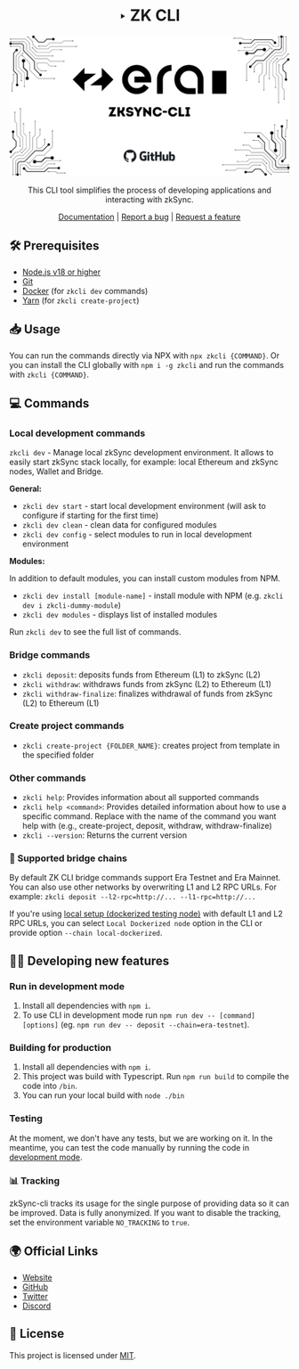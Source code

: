 <div align="center">

# ‣ ZK CLI 

![zksync cli](./zkcli-banner.png)

This CLI tool simplifies the process of developing applications and interacting with zkSync.

[Documentation](https://era.zksync.io/docs/tools/zkcli) | [Report a bug](https://github.com/matter-labs/zkcli/issues/new) | [Request a feature](https://github.com/matter-labs/zkcli/issues/new)

[pr-welcome]: https://img.shields.io/static/v1?color=indigo&label=PRs&style=flat&message=welcome

</div>

## 🛠 Prerequisites

- [Node.js v18 or higher](https://nodejs.org/en)
- [Git](https://git-scm.com/downloads)
- [Docker](https://www.docker.com/get-started/) (for `zkcli dev` commands)
- [Yarn](https://v3.yarnpkg.com/getting-started/install) (for `zkcli create-project`)

## 📥 Usage

You can run the commands directly via NPX with `npx zkcli {COMMAND}`.
Or you can install the CLI globally with `npm i -g zkcli` and run the commands with `zkcli {COMMAND}`.

## 💻 Commands

### Local development commands
`zkcli dev` - Manage local zkSync development environment. It allows to easily start zkSync stack locally, for example: local Ethereum and zkSync nodes, Wallet and Bridge.

**General:**
- `zkcli dev start` - start local development environment (will ask to configure if starting for the first time)
- `zkcli dev clean` - clean data for configured modules
- `zkcli dev config` - select modules to run in local development environment

**Modules:**

In addition to default modules, you can install custom modules from NPM.

- `zkcli dev install [module-name]` - install module with NPM (e.g. `zkcli dev i zkcli-dummy-module`)
- `zkcli dev modules` - displays list of installed modules

Run `zkcli dev` to see the full list of commands.

### Bridge commands
- `zkcli deposit`: deposits funds from Ethereum (L1) to zkSync (L2)
- `zkcli withdraw`: withdraws funds from zkSync (L2) to Ethereum (L1)
- `zkcli withdraw-finalize`: finalizes withdrawal of funds from zkSync (L2) to Ethereum (L1)

### Create project commands
- `zkcli create-project {FOLDER_NAME}`: creates project from template in the specified folder

### Other commands
- `zkcli help`: Provides information about all supported commands
- `zkcli help <command>`: Provides detailed information about how to use a specific command. Replace <command> with the name of the command you want help with (e.g., create-project, deposit, withdraw, withdraw-finalize)
- `zkcli --version`: Returns the current version


### 🔗 Supported bridge chains

By default ZK CLI bridge commands support Era Testnet and Era Mainnet. You can also use other networks by overwriting L1 and L2 RPC URLs. For example: `zkcli deposit --l2-rpc=http://... --l1-rpc=http://...`

If you're using [local setup (dockerized testing node)](https://github.com/matter-labs/local-setup) with default L1 and L2 RPC URLs, you can select `Local Dockerized node` option in the CLI or provide option `--chain local-dockerized`.

## 👩‍💻 Developing new features

### Run in development mode

1. Install all dependencies with `npm i`.
2. To use CLI in development mode run `npm run dev -- [command] [options]` (eg. `npm run dev -- deposit --chain=era-testnet`).

### Building for production

1. Install all dependencies with `npm i`.
2. This project was build with Typescript. Run `npm run build` to compile the code into `/bin`.
3. You can run your local build with `node ./bin`

### Testing

At the moment, we don't have any tests, but we are working on it.
In the meantime, you can test the code manually by running the code in [development mode](#run-in-development-mode).

### 📊 Tracking

zkSync-cli tracks its usage for the single purpose of providing data so it can be improved. Data is fully anonymized. If you want to disable the tracking, set the environment variable `NO_TRACKING` to `true`.

## 🌍 Official Links

- [Website](https://zksync.io/)
- [GitHub](https://github.com/matter-labs)
- [Twitter](https://twitter.com/zksync)
- [Discord](https://join.zksync.dev/)

## 📜 License

This project is licensed under [MIT](./LICENSE-MIT).